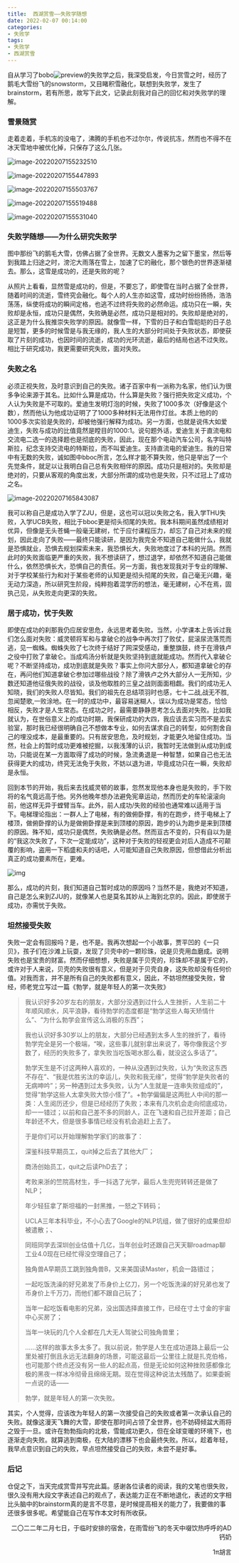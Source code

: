 ```yaml
---
title:  西湖赏雪——失败学随想
date: 2022-02-07 00:14:00
categories: 
- 失败学
tags:
- 失败学
- 西湖赏雪
---
```


自从学习了bobo![preview](https://cdn.jsdelivr.net/gh/huxingyi1997/my_img/img/20220202235723.jpeg)的失败学之后，我深受启发，今日赏雪之时，经历了鹅毛大雪纷飞的snowstorm，又目睹积雪融化，联想到失败学，发生了brainstorm，若有所思，故写下此文，记录此刻我对自己的回忆和对失败学的理解。

<!-- more -->

### 雪景随赏

走着走着，手机冻的没电了，沸腾的手机也不过尔尔，传说抗冻，然而也不得不在冰天雪地中被优化掉，只保存了这么几张。

![image-20220207155232510](https://cdn.jsdelivr.net/gh/huxingyi1997/my_img/img/20220207155239.png)

![image-20220207155447893](https://cdn.jsdelivr.net/gh/huxingyi1997/my_img/img/20220207155448.png)

![image-20220207155503767](https://cdn.jsdelivr.net/gh/huxingyi1997/my_img/img/20220207155504.png)

![image-20220207155519488](https://cdn.jsdelivr.net/gh/huxingyi1997/my_img/img/20220207155519.png)

![image-20220207155531040](https://cdn.jsdelivr.net/gh/huxingyi1997/my_img/img/20220207155531.png)

### 失败学随想——为什么研究失败学

图中那纷飞的鹅毛大雪，仿佛占据了全世界。无数文人墨客为之留下墨宝，然后等到我踏上归途之时，滂沱大雨落在雪上，加速了它的融化，那个银色的世界逐渐褪去。那么，这雪是成功的，还是失败的呢？

从照片上看看，显然雪是成功的，但是，不要忘了，即使雪在当时占据了全世界，随着时间的流逝，雪终究会融化。每个人的人生亦如这雪，成功时纷纷扬扬，浩浩荡荡，纵使将成功的瞬间定格，也逃不过终将失败的必然命运。成功只在一瞬，失败却是永恒，成功只是偶然，失败确是必然，成功只是相对的。失败却是绝对的，这正是为什么我推崇失败学的原因。就像雪一样，下雪的日子和白雪皑皑的日子总是短暂，更多的时候雪是与我无缘的，我人生的大部分时间处于失败状态，即使获取了片刻的成功，也因时间的流逝，成功的光环流逝，最后的结局也逃不过失败。相比于研究成功，我更需要研究失败，面对失败。

### 失败之名

必须正视失败，及时意识到自己的失败。诸子百家中有一派称为名家，他们认为很多争论来源于其名。比如什么算是成功，什么算是失败？强行把失败定义成功，个人认为失败是不可取的。爱迪生发明灯泡的时候，失败了1000多次（好像是这个数），然而他认为他成功证明了了1000多种材料无法用作灯丝。本质上他的的1000多次实验是失败的，却被他强行解释为成功。另一方面，也就是说伟大如爱迪生，失败与成功的比值竟然是瞠目的1000:1。说句题外话，爱迪生关于直流电和交流电二选一的选择题也是彻底的失败，因此，现在那个电动汽车公司，名字叫特斯拉，纪念支持交流电的特斯拉，而不叫爱迪生。支持直流电的爱迪生。我的日常中有无数的失败，诚如图中bboc所言，怎么样才能不算失败，他只是举出了一个先觉条件，就足以让我明白自己总有失败相伴的原因。成功只是相对的。失败却是绝对的，只要从客观的角度出发，大部分所谓的成功也是失败，只不过冠上了成功之名。

![image-20220207165843087](https://cdn.jsdelivr.net/gh/huxingyi1997/my_img/img/20220207165843.png)

我可以称自己是成功入学了ZJU，但是，这也可以冠以失败之名，我入学THU失败，入学UCB失败，相比于bboc更是彻头彻尾的失败。我本科期间虽然成绩相对优异，但像是无头苍蝇一般毫无建树，忙于应付课程压力，却忘了自己对未来的规划，因此走向了失败——最终只能读研，是因为我完全不知道自己能做什么，我就是恐惧就业，恐惧去规划探索未来，我恐惧长大，失败地度过了本科的光阴。然而此时的失败面临更严重的失败，我不想读研了，想过退学，却依然不知道自己能做什么，依然恐惧长大，恐惧自己的责任。另一方面，我也发现我对于专业的理解、对于学校某些行为和对于某些老师的认知更是彻头彻尾的失败，自己毫无兴趣，毫无动力深造，所以研究生阶段，纯粹抱着混学历的想法，毫无建树，心不在焉，固执己见，从失败走向更深的失败。

### 居于成功，忧于失败

即使在成功的刹那我仍应居安思危，永远思考着失败。当然，小学课本上告诉过我们怎么面对失败：威灵顿将军和与拿破仑的战争中再次打了败仗，屁滚尿流落荒而逃，见一蜘蛛。蜘蛛失败了七次终于结好了网深受感动，重整旗鼓，终于在滑铁卢之役中打败了拿破仑。当成鸡汤分析就是失败坚持到底就能成功。然而代入拿破仑呢？不断坚持成功，成功到底就是失败？事实上你问大部分人，都知道拿破仑的存在，再问他们知道拿破仑参加过哪些战役？除了滑铁卢之外大部分人一无所知，少数还知道他征俄失败的战役，谈及他取胜的三皇之战则面面相觑。我们的成功无人知晓，我们的失败人尽皆知。我们的祖先在总结项羽时也感，七十二战,战无不胜,忽闻楚歌,一败涂地。在一时的成功中，最容易迷糊人，误以为成功是常态，恰恰相反，失败才是人生常态。在成功之时，最需要静静思考怎么去面对失败。比如我就认为，在世俗意义上的成功时期，我保研成功的大四，我应该去实习而不是去实验室，那时我已经很明确自己不想做本专业，如何去谋求自己的转型，如何割舍自己的埋没成本，是最重要的。只有居安思危，及时规划，才能更久地留住成功。当然，社会上的暂时成功更难被挖掘，以我浅薄的认识，我暂时无法做到从成功到成功，只能说在某一方面取得了成功的时候，急流勇退是一种智慧，如果自己也无法获得更大的成功，终究无法免于失败，不妨以退为进，毕竟成功只在一瞬，失败却是永恒。

回到本节的开始，我后来去找威灵顿的故事，忽然发现他本身也是失败的，手下败将的名气竟远高于他。另外他晚年想办法避免宪章运动，然而历史的车轮滚滚向前，他这样无异于螳臂当车。此外，前人成功/失败的经验也通常难以适用于当下。电梯理论指出：一群人上了电梯，有的做俯卧撑，有的在跑步，终于电梯上了楼顶，做俯卧撑的认为是做俯卧撑是来到顶楼的原因，跑步的认为跑步是来到顶楼的原因。殊不知，成功只是偶然，失败确是必然。然而亘古不变的，只有自以为是的“我这次失败了，下次一定能成功”，这种对于失败的轻视更会对后人造成不可颠覆的影响，盗用一下稻盛和夫的话吧，人可能知道自己失败原因，但想借此分析出真正的成功要素所在，更难。

![img](https://cdn.jsdelivr.net/gh/huxingyi1997/my_img/img/20220207201957.webp)

那么，成功的片刻，我们知道自己暂时成功的原因吗？当然不是，我绝对不知道，自己是怎么来到ZJU的，就像某人也是莫名其妙从上海到北京的。因此，即使居于成功，亦需忧于失败。

### 坦然接受失败

失败一定会有回报吗？是，也不是。我再次想起一个小故事，贾平凹的《一只贝》，孩子们在沙滩上玩耍，发现了贝壳中的一颗珍珠，说是贝壳用血磨成。说明失败也是宝贵的财富。然而仔细想想，失败是属于贝壳的，珍珠却不是属于它的，或许对于人来说，贝壳的失败很有意义，但是对于贝壳自身，这失败却没有任何价值。对我而言，并不是所有自己的失败都有意义，因此，不妨坦然接受失败，曾经，师老党立写过一篇《勃学，就是年轻人的第一次失败》

> 我认识好多20岁左右的朋友，大部分没遇到过什么人生挫折，人生前二十年顺风顺水，风平浪静，看待勃学的态度都是“勃学这些人每天矫情什么”、“为什么勃学会宣传这么消极的东西”；
>
> 我也认识好多30岁以上的朋友，大部分已经遇到太多人生的挫折了，看待勃学完全是另一个极端，“唉，这些事儿就别拿出来说了，等你像我这个岁数了，经历的失败多了，拿失败当吃饭喝水那么看，就没这么多话了”。
>
> 勃学天生是不讨这两种人喜欢的，一种从没遇到过失败，认为“失败这东西不存在”、“我是优胜劣汰的幸运儿，失败和我无缘”，觉得“勃学是失败者的无病呻吟”；另一种遇到过太多失败，认为“人生就是一连串失败组成的”，觉得“勃学这些人太拿失败大惊小怪了”。+勃学偏偏是这两批人中间的那一类：人生阅历还少，但是已经经历了失败；本来有几次机会走向彻底成功，却一一错过；以前和自己差不多的同龄人，正在飞速和自己拉开差距；自己年龄还不大，但是很多事情已经没有机会追赶上去了。
>
> 于是你们可以开始理解勃学家们的故事了：
>
> 深鉴科技早期员工，quit掉之后去了其他大厂；
>
> 商汤创始员工，quit之后读PhD去了；
>
> 考败来浙的竺院高材生，手一抖选了光学，最后人生兜兜转转还是做了NLP；
>
> 年少轻狂拿了斯坦福的一封黑推，一怒之下转码；
>
> UCLA三年本科毕业，不小心去了Google的NLP坑组，做了很好的成果但却被遣散；、
>
> 同班同学去深圳创业估值十几亿，当年创业时还跟自己天天聊roadmap聊工业4.0现在已经忙得没空理自己了；
>
> 独角兽A早期员工跳到独角兽B，又来美国读Master，机会一路错过；
>
> 一起吃饭洗澡的好兄弟发了币身价上亿刀，另一个吃饭洗澡的好兄弟也发了币身价上千万刀，而他们都不跟自己玩了；
>
> 当年一起吃饭看电影的兄弟，没出国选择直接工作，已经在寸土寸金的宇宙中心买房了；
>
> 当年一块玩的几个人全都在几大无人驾驶公司独角兽里；
>
> ……这样的故事太多太多了。我以前说，勃学是人生在成功道路上最后一公里处被打倒且永远无法翻身的场景，可能这最后一公里往上就是扎克伯格，也可能那个终点还没有另一些人的起点高，但是无论如何这种挫败感都像北极的黑夜一样冰冷彻骨且绵绵无期。现在觉得这种说法太残酷了。如果委婉一点说的话——
>
> 勃学，就是年轻人的第一次失败。

其实，个人觉得，应该改为年轻人的第一次接受自己的失败或者第一次承认自己的失败。就像这漫天飞舞的大雪，即使在那时间占领了全世界，也不妨碍倾盆大雨将之毁于一旦。或许在勃勃指向的北极，雪能成功更久，但在全球变暖的环境下，也逐渐走向失败。就算逃到南极，在大陆的漂移下也会最终失败。所以，趁着年轻，我早点意识到自己的失败，早点坦然接受自己的失败，未尝不是好事。

### 后记

仓促之下，当天完成赏雪并写完此篇。感谢各位读者的阅读，我的文笔也很失败，很久没有用大段文字表述自己的观点了，表达能力正在不断地退化，表述的文字相比头脑中的brainstorm真的是言不尽意，是时候提高相关的能力了，我要做的事还很多很多呢。希望能自己在写作本文时有所收获。

<p align="right">二〇二二年二月七日，于临时安排的宿舍，在雨雪纷飞的冬天中啜饮热呼呼的AD钙奶</p>
<p align="right">1π胡言</p>

